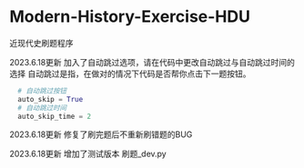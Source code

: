 # Modern-History-Exercise-HDU
近现代史刷题程序

2023.6.18更新
加入了自动跳过选项，请在代码中更改自动跳过与自动跳过时间的选择
自动跳过是指，在做对的情况下代码是否帮你点击下一题按钮。
```python
  # 自动跳过按钮
  auto_skip = True
  # 自动跳过时间
  auto_skip_time = 2
```
2023.6.18更新
修复了刷完题后不重新刷错题的BUG

2023.6.18更新
增加了测试版本 刷题_dev.py
